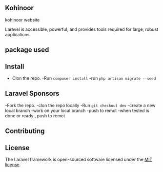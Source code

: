 
## Kohinoor


kohinoor website

Laravel is accessible, powerful, and provides tools required for large, robust applications.


## package used

## Install

- Clon the repo.
-Run `composer install`
-run `php artisan migrate --seed`

## Laravel Sponsors
-Fork the repo.
-clon the repo locally
-Run `git checkout dev`
-create a new local branch
-work on your local branch 
-push to remot
-when tested is done or ready , push to remot




## Contributing





## License

The Laravel framework is open-sourced software licensed under the [MIT license](https://opensource.org/licenses/MIT).
